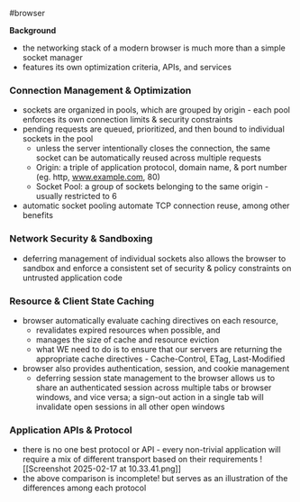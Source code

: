 #browser

**Background**
- the networking stack of a modern browser is much more than a simple socket manager
- features its own optimization criteria, APIs, and services

### Connection Management & Optimization
- sockets are organized in pools, which are grouped by origin - each pool enforces its own connection limits & security constraints
- pending requests are queued, prioritized, and then bound to individual sockets in the pool
	- unless the server intentionally closes the connection, the same socket can be automatically reused across multiple requests
	- Origin: a triple of application protocol, domain name, & port number (eg. http, www.example.com, 80)
	- Socket Pool: a group of sockets belonging to the same origin - usually restricted to 6
- automatic socket pooling automate TCP connection reuse, among other benefits

### Network Security & Sandboxing
- deferring management of individual sockets also allows the browser to sandbox and enforce a consistent set of security & policy constraints on untrusted application code

### Resource & Client State Caching
- browser automatically evaluate caching directives on each resource,
	- revalidates expired resources when possible, and 
	- manages the size of cache and resource eviction
	- what WE need to do is to ensure that our servers are returning the appropriate cache directives - Cache-Control, ETag, Last-Modified
- browser also provides authentication, session, and cookie management
	- deferring session state management to the browser allows us to share an authenticated session across multiple tabs or browser windows, and vice versa; a sign-out action in a single tab will invalidate open sessions in all other open windows

### Application APIs & Protocol
- there is no one best protocol or API - every non-trivial application will require a mix of different transport based on their requirements
![[Screenshot 2025-02-17 at 10.33.41.png]]
- the above comparison is incomplete! but serves as an illustration of the differences among each protocol